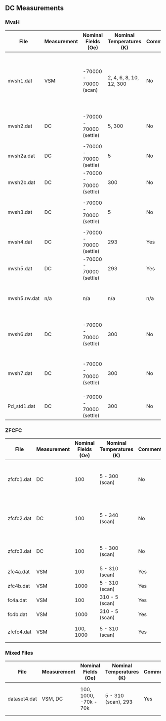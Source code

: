 ## DC Measurements

### MvsH

| File         | Measurement | Nominal Fields (Oe)     | Nominal Temperatures (K) | Comments? | Description                                                                                      |
| ------------ | ----------- | ----------------------- | ------------------------ | --------- | ------------------------------------------------------------------------------------------------ |
| mvsh1.dat    | VSM         | -70000 - 70000 (scan)   | 2, 4, 6, 8, 10, 12, 300  | No        | all temperatures contain full loops (no virgin) except 300 K, which only contains a reverse scan |
| mvsh2.dat    | DC          | -70000 - 70000 (settle) | 5, 300                   | No        | all temperatures contain full loops (no virgin)                                                  |
| mvsh2a.dat   | DC          | -70000 - 70000 (settle) | 5                        | No        | 5 K data from mvsh2.dat                                                                          |
| mvsh2b.dat   | DC          | -70000 - 70000 (settle) | 300                      | No        | 300 K data from mvsh2.dat                                                                        |
| mvsh3.dat    | DC          | -70000 - 70000 (settle) | 5                        | No        | full loop (no virgin); uncommon header length                                                    |
| mvsh4.dat    | DC          | -70000 - 70000 (settle) | 293                      | Yes       | full loop (no virgin)                                                                            |
| mvsh5.dat    | DC          | -70000 - 70000 (settle) | 293                      | Yes       | full loop (no virgin)                                                                            |
| mvsh5.rw.dat | n/a         | n/a                     | n/a                      | n/a       | Unprocessed data (voltage vs position) from mvsh5.dat                                            |
| mvsh6.dat    | DC          | -70000 - 70000 (settle) | 300                      | No        | full loop (no virgin), field correction with Pd_std1 with no interpolation                       |
| mvsh7.dat    | DC          | -70000 - 70000 (settle) | 300                      | No        | full loop (no virgin), field correction with Pd_std1 with interpolation                          |
| Pd_std1.dat  | DC          | -70000 - 70000 (settle) | 300                      | No        | full loop (no virgin)                                                                            |

### ZFCFC

| File       | Measurement | Nominal Fields (Oe) | Nominal Temperatures (K) | Comments? | Description                                               |
| ---------- | ----------- | ------------------- | ------------------------ | --------- | --------------------------------------------------------- |
| zfcfc1.dat | DC          | 100                 | 5 - 300 (scan)           | No        | ZFC 5 to 300 K, then temperature drop, then FC 5 to 300 K |
| zfcfc2.dat | DC          | 100                 | 5 - 340 (scan)           | No        | ZFC 5 to 340 K, then temperature drop, then FC 5 to 340 K |
| zfcfc3.dat | DC          | 100                 | 5 - 300 (scan)           | No        | ZFC 5 to 300 K, then FC 300 to 5 K                        |
| zfc4a.dat  | VSM         | 100                 | 5 - 310 (scan)           | Yes       | only ZFC at 100 Oe                                        |
| zfc4b.dat  | VSM         | 1000                | 5 - 310 (scan)           | Yes       | only ZFC at 1000 Oe                                       |
| fc4a.dat   | VSM         | 100                 | 310 - 5 (scan)           | Yes       | only FC at 100 Oe                                         |
| fc4b.dat   | VSM         | 1000                | 310 - 5 (scan)           | Yes       | only FC at 1000 Oe                                        |
| zfcfc4.dat | VSM         | 100, 1000           | 5 - 310 (scan)           | Yes       | combines zfc4a, fc4a, zfc4b, fc4b                         |

### Mixed Files

| File         | Measurement | Nominal Fields (Oe)   | Nominal Temperatures (K) | Comments? | Description                              |
| ------------ | ----------- | --------------------- | ------------------------ | --------- | ---------------------------------------- |
| dataset4.dat | VSM, DC     | 100, 1000, -70k - 70k | 5 - 310 (scan), 293      | Yes       | combines zfc4a, fc4a, zfc4b, fc4b, mvsh4 |
